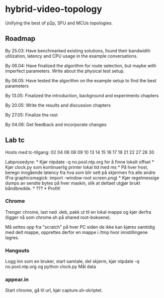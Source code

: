 # hybrid-video-topology
Unifying the best of p2p, SFU and MCUs topologies.


Roadmap
-------

By 25.03: Have benchmarked existing solutions, found their bandwidth utilization, latency and CPU usage in the example conversations.

By 06.04: Have finalized the algorithm for route selection, but maybe with imperfect parameters. Write about the physical test setup.

By 06.05: Have tested the algorithm on the example setup to find the best parameters

By 13.05: Finalized the introduction, background and experiments chapters

By 20.05: Write the results and discussion chapters

By 27.05: Finalize the rest

By 04.06: Get feedback and incorporate changes

Lab tc
------

Hosts med tc-tilgang: 02 04 06 08 09 10 13 14 15 16 17 19 21 22 27 28 30

Labprosedyre:
    * Kjør ntpdate -q no.pool.ntp.org for å finne lokalt offset
    * Kjør clock.py som kontinuerlig printer lokal tid med ms
    * På hver host, beregn inngående latency fra hva som blir sett på skjermen fra alle andre (Fra graphicsmagick: import -window root screen.png)
    * Kjør regelmessige dumps av sendte bytes på hver maskin, slik at deltaet utgjør brukt båndbredde.
    * ???
    * Profit!

### Chrome

Trenger chrome, last ned .deb, pakk ut til en lokal mappe og kjør derfra (ligger nå som chrome.sh på shared root-boksene).

Må settes opp fra "scratch" på hver PC siden de ikke kan kjøres samtidig med delt mappe, opprettes derfor en mappe i /tmp hvor innstillingene lagres.

### Hangouts

Logg inn som en bruker, start samtale, del skjerm, kjør ntpdate -q no.pool.ntp.org og python clock.py
Mål data

### appear.in

Start chrome, gå til url, kjør capture.sh-skriptet.
